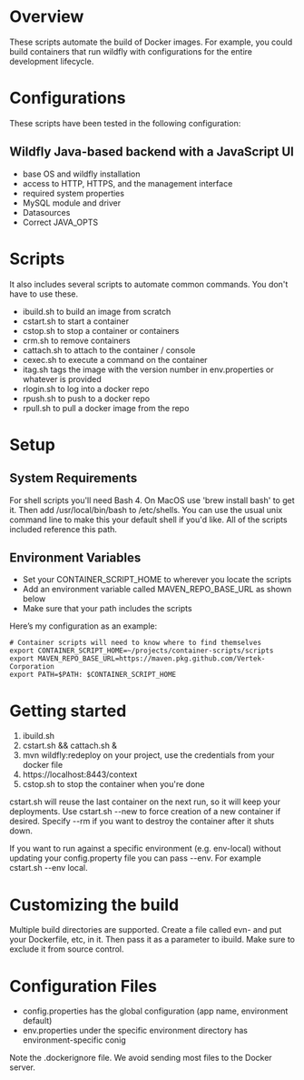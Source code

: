 # Overview

These scripts automate the build of Docker images.  For example, you could build containers that
run wildfly with configurations for the entire development lifecycle.  


# Configurations

These scripts have been tested in the following configuration:

## Wildfly Java-based backend with a JavaScript UI

* base OS and wildfly installation
* access to HTTP, HTTPS, and the management interface
* required system properties
* MySQL module and driver
* Datasources
* Correct JAVA_OPTS

# Scripts

It also includes several scripts to automate common commands. You don't have to use these.

* ibuild.sh to build an image from scratch
* cstart.sh to start a container
* cstop.sh to stop a container or containers
* crm.sh to remove containers
* cattach.sh to attach to the container / console
* cexec.sh to execute a command on the container
* itag.sh tags the image with the version number in env.properties or whatever is provided
* rlogin.sh to log into a docker repo
* rpush.sh to push to a docker repo
* rpull.sh to pull a docker image from the repo

# Setup

## System Requirements

For shell scripts you'll need Bash 4.  On MacOS use 'brew install bash' to get it.  Then
add /usr/local/bin/bash to /etc/shells.  You can use the usual unix command line to make
this your default shell if you'd like.  All of the scripts included reference this path.

## Environment Variables

* Set your CONTAINER_SCRIPT_HOME to wherever you locate the scripts
* Add an environment variable called MAVEN_REPO_BASE_URL as shown below
* Make sure that your path includes the scripts

Here’s my configuration as an example:

```
# Container scripts will need to know where to find themselves
export CONTAINER_SCRIPT_HOME=~/projects/container-scripts/scripts
export MAVEN_REPO_BASE_URL=https://maven.pkg.github.com/Vertek-Corporation
export PATH=$PATH: $CONTAINER_SCRIPT_HOME
```
# Getting started

1.  ibuild.sh 
2.  cstart.sh && cattach.sh &
3.  mvn wildfly:redeploy on your project, use the credentials from your docker file
4.  https://localhost:8443/context
5.  cstop.sh to stop the container when you're done

cstart.sh will reuse the last container on the next run, so it will keep your deployments.
Use cstart.sh --new to force creation of a new container if desired.  Specify --rm if you
want to destroy the container after it shuts down.

If you want to run against a specific environment (e.g. env-local) without updating your
config.property file you can pass --env.  For example cstart.sh --env local.

# Customizing the build

Multiple build directories are supported.  Create a file called evn-<my env> and put your
Dockerfile, etc, in it.  Then pass it as a parameter to ibuild.  Make sure to exclude it
from source control.

# Configuration Files

* config.properties has the global configuration (app name, environment default)
* env.properties under the specific environment directory has environment-specific conig

Note the .dockerignore file.  We avoid sending most files to the Docker server.
